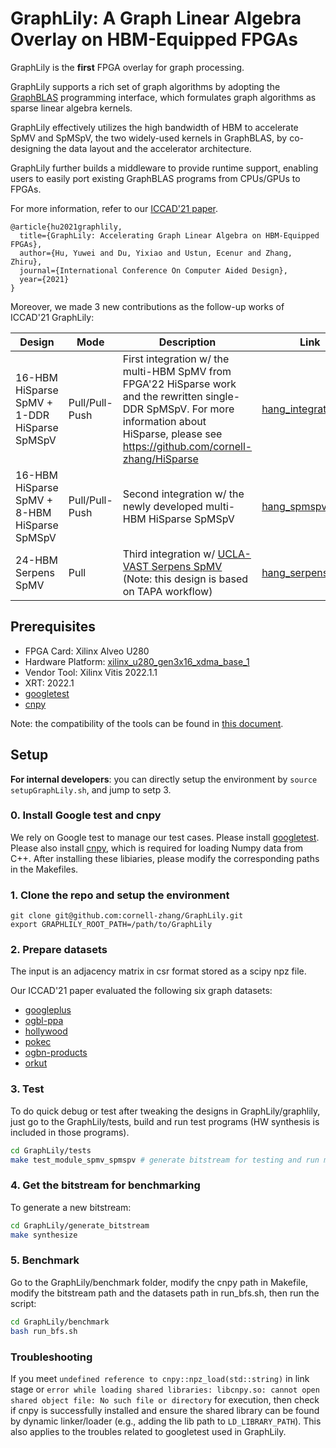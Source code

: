 GraphLily: A Graph Linear Algebra Overlay on HBM-Equipped FPGAs
===============================================================

GraphLily is the **first** FPGA overlay for graph processing.

GraphLily supports a rich set of graph algorithms by adopting the [GraphBLAS](https://graphblas.org/) programming interface, which formulates graph algorithms as sparse linear algebra kernels.

GraphLily effectively utilizes the high bandwidth of HBM to accelerate SpMV and SpMSpV, the two widely-used kernels in GraphBLAS, by co-designing the data layout and the accelerator architecture.

GraphLily further builds a middleware to provide runtime support, enabling users to easily port existing GraphBLAS programs from CPUs/GPUs to FPGAs.

For more information, refer to our [ICCAD'21 paper](https://www.csl.cornell.edu/~zhiruz/pdfs/graphlily-iccad2021.pdf).
```
@article{hu2021graphlily,
  title={GraphLily: Accelerating Graph Linear Algebra on HBM-Equipped FPGAs},
  author={Hu, Yuwei and Du, Yixiao and Ustun, Ecenur and Zhang, Zhiru},
  journal={International Conference On Computer Aided Design},
  year={2021}
}
```

Moreover, we made 3 new contributions as the follow-up works of ICCAD'21 GraphLily:

| Design | Mode | Description | Link |
|---|---|---|---|
| 16-HBM HiSparse SpMV + 1-DDR HiSparse SpMSpV | Pull/Pull-Push | First integration w/ the multi-HBM SpMV from FPGA'22 HiSparse work and the rewritten single-DDR SpMSpV. For more information about HiSparse, please see https://github.com/cornell-zhang/HiSparse | [hang_integration](https://github.com/cornell-zhang/GraphLily/tree/hang_integration) |
| 16-HBM HiSparse SpMV + 8-HBM HiSparse SpMSpV | Pull/Pull-Push | Second integration w/ the newly developed multi-HBM HiSparse SpMSpV | [hang_spmspv_hbm](https://github.com/cornell-zhang/GraphLily/tree/hang_spmspv_hbm) |
| 24-HBM Serpens SpMV | Pull | Third integration w/ [UCLA-VAST Serpens SpMV](https://github.com/UCLA-VAST/Serpens) (Note: this design is based on TAPA workflow) | [hang_serpens_spmv](https://github.com/cornell-zhang/GraphLily/tree/hang_serpens_spmv) |


## Prerequisites
- FPGA Card: Xilinx Alveo U280
- Hardware Platform: [xilinx_u280_gen3x16_xdma_base_1](https://docs.xilinx.com/r/en-US/ug1120-alveo-platforms/U280-Gen3x16-XDMA-base_1-Platform)
- Vendor Tool: Xilinx Vitis 2022.1.1
- XRT: 2022.1
- [googletest](https://github.com/google/googletest)
- [cnpy](https://github.com/rogersce/cnpy)

Note: the compatibility of the tools can be found in [this document](https://docs.xilinx.com/r/en-US/ug1120-alveo-platforms/Alveo-Platforms).

## Setup
__For internal developers__:
you can directly setup the environment by `source setupGraphLily.sh`, and jump to setp 3.

### 0. Install Google test and cnpy
We rely on Google test to manage our test cases.
Please install [googletest](https://github.com/google/googletest).
Please also install [cnpy](https://github.com/rogersce/cnpy), which is required for loading Numpy data from C++.
After installing these libiaries, please modify the corresponding paths in the Makefiles.

### 1. Clone the repo and setup the environment
```
git clone git@github.com:cornell-zhang/GraphLily.git
export GRAPHLILY_ROOT_PATH=/path/to/GraphLily
```
### 2. Prepare datasets
The input is an adjacency matrix in csr format stored as a scipy npz file.

Our ICCAD'21 paper evaluated the following six graph datasets:

- [googleplus](https://drive.google.com/file/d/1Wv9C7s0lK0KdrRPUsTqjlENvbMMKfykg/view?usp=sharing)
- [ogbl-ppa](https://drive.google.com/file/d/189Qp9h4BxXR8dAiQdmJWkW89y08eU5qR/view?usp=sharing)
- [hollywood](https://drive.google.com/file/d/1irBTVuYdJaMXQTUGQh7AerBjs784ykeO/view?usp=sharing)
- [pokec](https://drive.google.com/file/d/1UEwsIYgNWmm3ucBfatjg_lmG25oXWWI-/view?usp=sharing)
- [ogbn-products](https://drive.google.com/file/d/1yBJjW5aRpJt2if32gOWSmaYcI10KDQj0/view?usp=sharing)
- [orkut](https://drive.google.com/file/d/1Am0hPLhGNAwjYWt5nd_-XsIaKBiWcwqt/view?usp=sharing)

### 3. Test
To do quick debug or test after tweaking the designs in GraphLily/graphlily, just go to the GraphLily/tests, build and run test programs (HW synthesis is included in those programs).
```bash
cd GraphLily/tests
make test_module_spmv_spmspv # generate bitstream for testing and run module test by one command
```

### 4. Get the bitstream for benchmarking
To generate a new bitstream:
```bash
cd GraphLily/generate_bitstream
make synthesize
```

### 5. Benchmark
Go to the GraphLily/benchmark folder, modify the cnpy path in Makefile, modify the bitstream path and the datasets path in run_bfs.sh, then run the script:
```bash
cd GraphLily/benchmark
bash run_bfs.sh
```

### Troubleshooting

If you meet `undefined reference to cnpy::npz_load(std::string)` in link stage or `error while loading shared libraries: libcnpy.so: cannot open shared object file: No such file or directory` for execution, then check if cnpy is successfully installed and ensure the shared library can be found by dynamic linker/loader (e.g., adding the lib path to `LD_LIBRARY_PATH`). This also applies to the troubles related to googletest used in GraphLily.